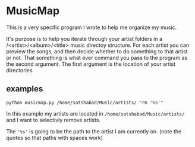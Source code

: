 # MusicMap

This is a very specific program I wrote to help me organize my music. 

It's purpose is to help you iterate through your artist folders in a /\<artist\>/\<album\>/\<title\> music directoy structure. For each artist you can preview the songs, and then decide whether to do something to that artist or not. That something is what ever command you pass to the program as the second argument. The first argument is the location of your artist directories

## examples

    python musicmap.py /home/satshabad/Music/artists/ "rm '%s'"

In this example my artists are located in `/home/satshabad/Music/artists/` and I want to selectivly remove artists. 

The `'%s'` is going to be the path to the artist I am currently on. (note the quotes so that paths with spaces work)
